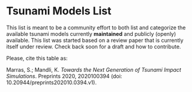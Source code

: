 # Tsunami Models List

This list is meant to be a community effort to both list and categorize the
available tsunami models currently **maintained** and publicly (openly)
available.  This list was started based on a review paper that is currently
itself under review.  Check back soon for a draft and how to contribute.

Please, cite this table as:

Marras, S.; Mandli, K. *Towards the Next Generation of Tsunami Impact Simulations*. Preprints 2020, 2020100394 (doi: 10.20944/preprints202010.0394.v1).

